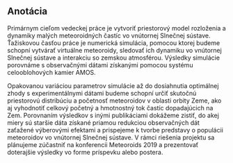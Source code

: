 ## Anotácia
Primárnym cieľom vedeckej práce je vytvoriť priestorový model rozloženia a dynamiky
malých meteoroidných častíc vo vnútornej Slnečnej sústave.
Ťažiskovou časťou práce je numerická simulácia, pomocou ktorej budeme schopní vytvárať virtuálne meteoroidy,
sledovať ich dynamiku vo vnútornej Slnečnej sústave a interakciu so zemskou atmosférou.
Výsledky simulácie porovnáme s observačnými dátami získanými pomocou systému celooblohových kamier AMOS.

Opakovanou variáciou parametrov simulácie až do dosiahnutia optimálnej zhody
s experimentálnymi dátami budeme schopní určiť skutočnú priestorovú distribúciu
a početnosť meteoroidov v oblasti orbity Zeme, ako aj vyhodnotiť celkový
početný a hmotnostný tok častíc dopadajúcich na Zem.
Porovnaním výsledkov s inými publikáciami dokážeme zistiť, do akej miery sú
staršie dáta získané priamou redukciou observačných dát zaťažené výberovými
efektami a prispejeme k tvorbe predstavy o populácii meteoroidov vo vnútornej Slnečnej sústave.
V rámci riešenia projektu sa plánujeme zúčastniť na konferencii Meteoroids 2019
a prezentovať doterajšie výsledky vo forme príspevku alebo postera.

